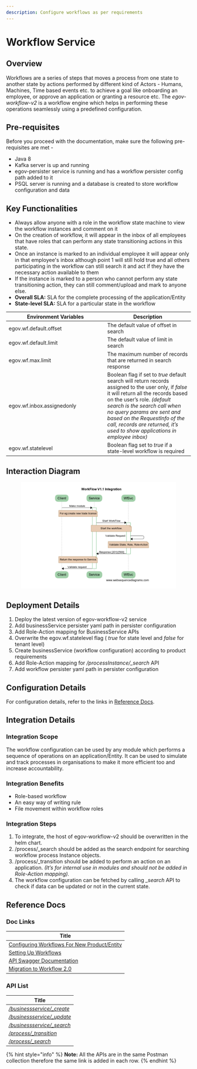 ```yaml
---
description: Configure workflows as per requirements
---
```


# Workflow Service

## Overview

Workflows are a series of steps that moves a process from one state to another state by actions performed by different kind of Actors - Humans, Machines, Time based events etc. to achieve a goal like onboarding an employee, or approve an application or granting a resource etc. The _egov-workflow-v2_ is a workflow engine which helps in performing these operations seamlessly using a predefined configuration.

## Pre-requisites

Before you proceed with the documentation, make sure the following pre-requisites are met -

* Java 8
* Kafka server is up and running
* egov-persister service is running and has a workflow persister config path added to it
* PSQL server is running and a database is created to store workflow configuration and data

## Key Functionalities

* Always allow anyone with a role in the workflow state machine to view the workflow instances and comment on it
* On the creation of workflow, it will appear in the inbox of all employees that have roles that can perform any state transitioning actions in this state.
* Once an instance is marked to an individual employee it will appear only in that employee's inbox although point 1 will still hold true and all others participating in the workflow can still search it and act if they have the necessary action available to them
* If the instance is marked to a person who cannot perform any state transitioning action, they can still comment/upload and mark to anyone else.
* **Overall SLA:** SLA for the complete processing of the application/Entity
* **State-level SLA:** SLA for a particular state in the workflow

<table><thead><tr><th width="255">Environment Variables</th><th>Description</th></tr></thead><tbody><tr><td>egov.wf.default.offset</td><td>The default value of offset in search</td></tr><tr><td>egov.wf.default.limit</td><td>The default value of limit in search</td></tr><tr><td>egov.wf.max.limit</td><td>The maximum number of records that are returned in search response</td></tr><tr><td>egov.wf.inbox.assignedonly</td><td>Boolean flag if set to <em>true</em> default search will return records assigned to the user only, if <em>false</em> it will return all the records based on the user’s role. <em>(default search is the search call when no query params are sent and based on the RequestInfo of the call, records are returned, it’s used to show applications in employee inbox)</em></td></tr><tr><td>egov.wf.statelevel</td><td>Boolean flag set to <em>true</em> if a state-level workflow is required</td></tr></tbody></table>

## Interaction Diagram

<div align="left">

<figure><img src="../../../.gitbook/assets/image (227).png" alt=""><figcaption></figcaption></figure>

</div>

## Deployment Details

1. Deploy the latest version of egov-workflow-v2 service
2. Add businessService persister yaml path in persister configuration
3. Add Role-Action mapping for BusinessService APIs
4. Overwrite the egov.wf.statelevel flag ( _true_ for state level and _false_ for tenant level)
5. Create businessService (workflow configuration) according to product requirements
6. Add Role-Action mapping for _/processInstance/\_search_ API
7. Add workflow persister yaml path in persister configuration

## Configuration Details

For configuration details, refer to the links in [Reference Docs](./#reference-docs).

## Integration Details

### Integration Scope

The workflow configuration can be used by any module which performs a sequence of operations on an application/Entity. It can be used to simulate and track processes in organisations to make it more efficient too and increase accountability.

### Integration Benefits

* Role-based workflow
* An easy way of writing rule
* File movement within workflow roles

### Integration Steps

1. To integrate, the host of egov-workflow-v2 should be overwritten in the helm chart.
2. /process/\_search should be added as the search endpoint for searching workflow process Instance objects.
3. /process/\_transition should be added to perform an action on an application. _(It’s for internal use in modules and should not be added in Role-Action mapping)._
4. The workflow configuration can be fetched by calling _\_search_ API to check if data can be updated or not in the current state.

## Reference Docs

### Doc Links

| Title                                                                                                              |
| ------------------------------------------------------------------------------------------------------------------ |
| [Configuring Workflows For New Product/Entity](configuring-workflows-for-an-entity.md)                             |
| [Setting Up Workflows](setting-up-workflows.md)                                                                    |
| [API Swagger Documentation](https://raw.githubusercontent.com/egovernments/core-services/master/docs/worfklow-2.0) |
| [Migration to Workflow 2.0](migration-to-workflow-2.0.md)                                                          |

### API List

| Title                                                                                      |
| ------------------------------------------------------------------------------------------ |
| [_/businessservice/\_create_](https://www.getpostman.com/collections/8552e3de40c819e34190) |
| [_/businessservice/\_update_](https://www.getpostman.com/collections/8552e3de40c819e34190) |
| [_/businessservice/\_search_](https://www.getpostman.com/collections/8552e3de40c819e34190) |
| [_/process/\_transition_](https://www.getpostman.com/collections/8552e3de40c819e34190)     |
| [_/process/\_search_](https://www.getpostman.com/collections/8552e3de40c819e34190)         |

{% hint style="info" %}
**Note:** All the APIs are in the same Postman collection therefore the same link is added in each row.
{% endhint %}
